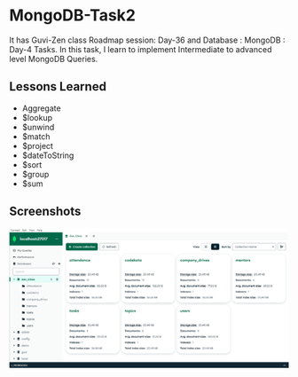 
# MongoDB-Task2

It has Guvi-Zen class Roadmap session: Day-36 and Database : MongoDB : Day-4 Tasks. In this task, I learn to implement Intermediate to advanced level MongoDB Queries.

## Lessons Learned

- Aggregate
- $lookup
- $unwind
- $match
- $project
- $dateToString
- $sort
- $group
- $sum
  

## Screenshots

![App Screenshot](./Images/demo.png)

